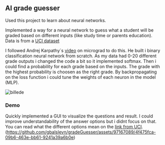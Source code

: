 ## AI grade guesser
Used this project to learn about neural networks.

Implemented a way for a neural network to guess what a student will be graded based on different inputs (like study time or parents education).
Data is from a [UCI dataset](https://archive.ics.uci.edu/dataset/320/student+performance)

I followed Andrej Karpathy´s [video](https://www.youtube.com/watch?v=VMj-3S1tku0) on micrograd to do this. 
He built i binary classification neural network from scratch. As my data had 0-20 different grade outputs i changed the code a bit so it implemented softmax. Then i could find a probability for each grade based on the inputs. The grade with the highest probability is choosen as the right grade.
By backpropagating on the loss function i could tune the weights of each neuron in the model (MLP). 

﻿![billede](https://github.com/gbalslevn/gradeGuesser/assets/97167089/b62499eb-187a-4585-81be-264c9236076b)

### Demo
Quickly implemented a GUI to visualize the questions and result. 
I could improve understandability of the answer options but i didnt focus on that. You can read what the different options mean on the [link from UCI](https://archive.ics.uci.edu/dataset/320/student+performance).
(https://github.com/gbalslevn/gradeGuesser/assets/97167089/4f475fca-09b6-463e-bb61-9241a39a6b0e)
